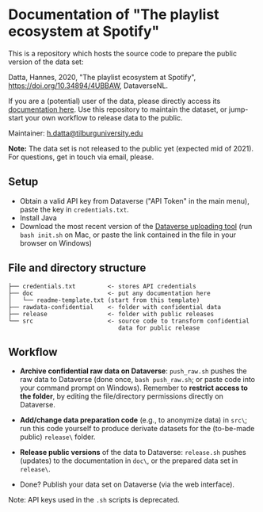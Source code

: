 # Documentation of "The playlist ecosystem at Spotify"

This is a repository which hosts the source code to prepare the public version of the data set:

Datta, Hannes, 2020, "The playlist ecosystem at Spotify", https://doi.org/10.34894/4UBBAW, DataverseNL.

If you are a (potential) user of the data, please directly access its [documentation here](doc/readme-data.txt). Use this repository to maintain the dataset, or jump-start your own workflow to release data to the public.

Maintainer: h.datta@tilburguniversity.edu

<!-- remove if necessary-->
__Note:__ The data set is not released to the public yet (expected mid of 2021). For questions, get in touch via email, please.
<!-- -->

## Setup

* Obtain a valid API key from Dataverse ("API Token" in the main menu), paste the key in `credentials.txt`.
* Install Java
* Download the most recent version of the [Dataverse uploading tool](https://github.com/GlobalDataverseCommunityConsortium/dataverse-uploader/) (run `bash init.sh` on Mac, or paste the link contained in the file in your browser on Windows)


## File and directory structure

```
├── credentials.txt         <- stores API credentials
├── doc                     <- put any documentation here
│   └── readme-template.txt (start from this template)
├── rawdata-confidential    <- folder with confidential data
├── release                 <- folder with public releases
└── src                     <- source code to transform confidential
                               data for public release
```

## Workflow

* __Archive confidential raw data on Dataverse__: `push_raw.sh` pushes the raw data to Dataverse (done once, `bash push_raw.sh`; or paste code into your command prompt on Windows). Remember to __restrict access to the folder__, by editing the file/directory permissions directly on Dataverse.

* __Add/change data preparation code__ (e.g., to anonymize data) in `src\`; run this code yourself to produce derivate datasets for the (to-be-made public) `release\` folder.

* __Release public versions__ of the data to Dataverse: `release.sh` pushes (updates) to the documentation in `doc\`, or the prepared data set in `release\`.

* Done? Publish your data set on Dataverse (via the web interface).

Note: API keys used in the `.sh` scripts is deprecated.
